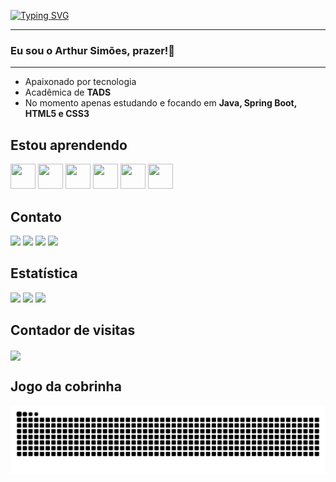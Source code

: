 <!--Title @ruhtraleugim-->
<a href="https://git.io/typing-svg"><img src="https://readme-typing-svg.demolab.com?font=Itim&pause=1000&color=00008B&random=false&width=435&lines=Meu+nome+%C3%A9+Arthur.+;Seja+Bem+vindo(a)+ao+meu+GitHub!" alt="Typing SVG" /></a>
<!--<div align="center">
</div>-->
<hr>

### Eu sou o Arthur Simões, prazer!👋

<hr>
<ul>
  <li>Apaixonado por tecnologia</li>
  <li>Acadêmica de <strong>TADS</strong></li>
  <li>No momento apenas estudando e focando em <strong>Java, Spring Boot, HTML5 e CSS3</strong></li>
</ul>

## Estou aprendendo

<img src="https://cdn.jsdelivr.net/gh/devicons/devicon@latest/icons/java/java-original.svg" width="40" height="40"/> <img src="https://cdn.jsdelivr.net/gh/devicons/devicon@latest/icons/spring/spring-original.svg" width="40" height="40"/> <img src="https://cdn.jsdelivr.net/gh/devicons/devicon@latest/icons/python/python-original.svg" width="40" height="40"/> <img src="https://cdn.jsdelivr.net/gh/devicons/devicon@latest/icons/html5/html5-original-wordmark.svg" width="40" height="40"/> <img src="https://cdn.jsdelivr.net/gh/devicons/devicon@latest/icons/css3/css3-original-wordmark.svg" width="40" height="40"/> <img src="https://cdn.jsdelivr.net/gh/devicons/devicon@latest/icons/javascript/javascript-plain.svg" width="40" height="40"/>
          
          
## Contato

<a href="https://www.linkedin.com/in/arthur-miguel-souto-de-bastos-simões" target="_blank"><img src="https://img.shields.io/badge/-LinkedIn-%230077B5?style=for-the-badge&logo=linkedin&logoColor=white" target="_blank"></a> <a href = "mailto:amsbsimoes@gmail.com"><img src="https://img.shields.io/badge/-Gmail-%23333?style=for-the-badge&logo=gmail&logoColor=white" target="_blank"></a> <a href="https://wa.me/+55061994087889" target="_blank"><img src="https://img.shields.io/badge/WhatsApp-25D366?style=for-the-badge&logo=whatsapp&logoColor=white" target="_blank"></a> <a href="https://discord.com/users/_ruhtra" target="_blank"><img src="https://img.shields.io/badge/Discord-7289DA?style=for-the-badge&logo=discord&logoColor=white" target="_blank"></a> <a href="https://" target="_blank"><img alt="" src="https://img.shields.io/badge/Portfolio-000?logo=vercel&logoColor=yellow&style=for-the-badge" target="blank" style="vertical-align:center" /></a>         
          
## Estatística

<div>
<a href="https://github.com/ruhtraleugim"> </a>
<img height="180em" src="https://github-readme-stats.vercel.app/api/top-langs/?username=ruhtraleugim&layout=compact&langs_count=7&theme=transparent"/>
<img height="180em" src="https://github-readme-stats.vercel.app/api?username=ruhtraleugim&show_icons=true&theme=transparent&include_all_commits=true&count_private=true"/>
<img height="193em" src="http://github-profile-summary-cards.vercel.app/api/cards/stats?username=ruhtraleugim&theme=transparent"/>
</div>

## Contador de visitas

<p align="center" height="150" style="display: inline-block; margin: 0; z-index: 1;"><img align="center" src="https://profile-counter.glitch.me/{mmvonnseek}/count.svg" /></p>

## Jogo da cobrinha

<picture>
  <source media="(prefers-color-scheme: dark)" srcset="https://raw.githubusercontent.com/ruhtraleugim/ruhtraleugim/output/github-contribution-grid-snake-dark.svg">
  <source media="(prefers-color-scheme: light)" srcset="https://raw.githubusercontent.com/ruhtraleugim/ruhtraleugim/output/github-contribution-grid-snake.svg">
  <img alt="github contribution grid snake animation" src="https://raw.githubusercontent.com/ruhtraleugim/ruhtraleugim/output/github-contribution-grid-snake.svg">
</picture>
